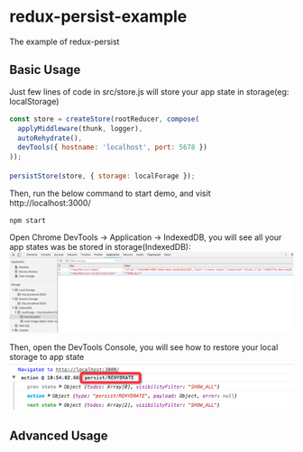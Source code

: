 # redux-persist-example
The example of redux-persist

## Basic Usage
Just few lines of code in src/store.js will store your app state in storage(eg: localStorage)
```js
const store = createStore(rootReducer, compose(
  applyMiddleware(thunk, logger),
  autoRehydrate(),
  devTools({ hostname: 'localhost', port: 5678 })
));

persistStore(store, { storage: localForage });

```
Then, run the below command to start demo, and visit http://localhost:3000/
```shell
npm start
```
Open Chrome DevTools -> Application -> IndexedDB, you will see all your app states was be stored in storage(IndexedDB):![db](https://github.com/pingyuanChen/redux-persist-example/blob/master/db.png)

Then, open the DevTools Console, you will see how to restore your local storage to app state
![console](https://github.com/pingyuanChen/redux-persist-example/blob/master/console.png)

## Advanced Usage
